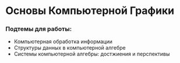 # Основы Компьютерной Графики
### Подтемы для работы:
- Компьютерная обработка информации
- Структуры данных в компьютерной алгебре
- Системы компьютерной алгебры: достжиения и перспективы
